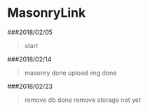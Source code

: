 # MasonryLink

###2018/02/05
>start

###2018/02/14
>masonry done
>upload img done

###2018/02/23
>remove db done
>remove storage not yet
